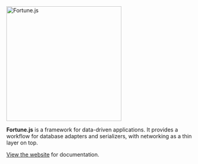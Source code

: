 <a href="http://fortunejs.com">
  <img alt="Fortune.js" src="https://fortunejs.github.io/fortune-website/assets/fortune_logo.svg" width="300">
</a>

**Fortune.js** is a framework for data-driven applications. It provides a workflow for database adapters and serializers, with networking as a thin layer on top.

[View the website](http://fortunejs.com) for documentation.
